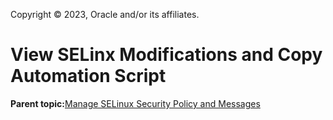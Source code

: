 Copyright © 2023, Oracle and/or its affiliates.

# View SELinx Modifications and Copy Automation Script

**Parent topic:**[Manage SELinux Security Policy and Messages](../topics/cockpit-selinux_manage.md)

